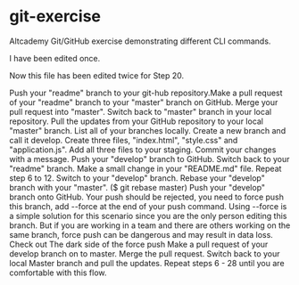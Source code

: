 # git-exercise
Altcademy Git/GitHub exercise demonstrating different CLI commands. 

I have been edited once.

Now this file has been edited twice for Step 20.

Push your "readme" branch to your git-hub repository.Make a pull request of your "readme" branch to your "master" branch on GitHub.
Merge your pull request into "master".
Switch back to "master" branch in your local repository.
Pull the updates from your GitHub repository to your local "master" branch.
List all of your branches locally.
Create a new branch and call it develop.
Create three files, "index.html", "style.css" and "application.js".
Add all three files to your staging.
Commit your changes with a message.
Push your "develop" branch to GitHub.
Switch back to your "readme" branch.
Make a small change in your "README.md" file.
Repeat step 6 to 12.
Switch to your "develop" branch.
Rebase your "develop" branch with your "master". ($ git rebase master)
Push your "develop" branch onto GitHub. Your push should be rejected, you need to force push this branch, add --force at the end of your push command. Using --force is a simple solution for this scenario since you are the only person editing this branch. But if you are working in a team and there are others working on the same branch, force push can be dangerous and may result in data loss. Check out The dark side of the force push
Make a pull request of your develop branch on to master.
Merge the pull request.
Switch back to your local Master branch and pull the updates.
Repeat steps 6 - 28 until you are comfortable with this flow.